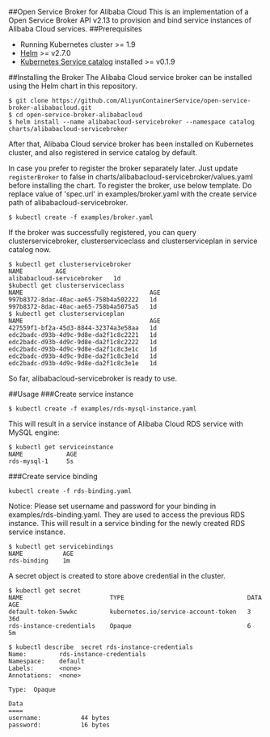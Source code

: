 ##Open Service Broker for Alibaba Cloud
This is an implementation of a Open Service Broker API v2.13 to provision and bind service instances of Alibaba Cloud services.
##Prerequisites
* Running Kubernetes cluster >= 1.9
* [Helm](https://github.com/kubernetes/helm) >= v2.7.0
* [Kubernetes Service catalog](https://kubernetes.io/docs/tasks/service-catalog/install-service-catalog-using-helm/) installed >= v0.1.9

##Installing the Broker
The Alibaba Cloud service broker can be installed using the Helm chart in this repository.

```
$ git clone https://github.com/AliyunContainerService/open-service-broker-alibabacloud.git
$ cd open-service-broker-alibabacloud
$ helm install --name alibabacloud-servicebroker --namespace catalog charts/alibabacloud-servicebroker
```
After that, Alibaba Cloud service broker has been installed on Kubernetes cluster, and also registered in service catalog by default.

In case you prefer to register the broker separately later. Just update `registerBroker` to false in charts/alibabacloud-servicebroker/values.yaml before installing the chart.
To register the broker, use below template. Do replace value of 'spec.url' in examples/broker.yaml with the create service path of alibabacloud-servicebroker.
```
$ kubectl create -f examples/broker.yaml
```
If the broker was successfully registered, you can query clusterservicebroker, clusterserviceclass and clusterserviceplan in service catalog now.

```
$ kubectl get clusterservicebroker
NAME         AGE
alibabacloud-servicebroker   1d
$kubectl get clusterserviceclass
NAME                                   AGE
997b8372-8dac-40ac-ae65-758b4a502222   1d
997b8372-8dac-40ac-ae65-758b4a5075a5   1d
$ kubectl get clusterserviceplan
NAME                                   AGE
427559f1-bf2a-45d3-8844-32374a3e58aa   1d
edc2badc-d93b-4d9c-9d8e-da2f1c8c2221   1d
edc2badc-d93b-4d9c-9d8e-da2f1c8c2222   1d
edc2badc-d93b-4d9c-9d8e-da2f1c8c3e1c   1d
edc2badc-d93b-4d9c-9d8e-da2f1c8c3e1d   1d
edc2badc-d93b-4d9c-9d8e-da2f1c8c3e1e   1d
```
So far, alibabacloud-servicebroker is ready to use.

##Usage
###Create service instance

```
$ kubectl create -f examples/rds-mysql-instance.yaml
```
This will result in a service instance of Alibaba Cloud RDS service with MySQL engine:
```
$ kubectl get serviceinstance
NAME            AGE
rds-mysql-1     5s
```
###Create service binding
```
kubectl create -f rds-binding.yaml
```
Notice: Please set username and password for your binding in examples/rds-binding.yaml. They are used to access the previous RDS instance.
This will result in a service binding for the newly created RDS service instance.
```
$ kubectl get servicebindings
NAME           AGE
rds-binding    1m
```
A secret object is created to store above credential in the cluster.

```
$ kubectl get secret
NAME                        TYPE                                  DATA      AGE
default-token-5wwkc         kubernetes.io/service-account-token   3         36d
rds-instance-credentials    Opaque                                6         5m

$ kubectl describe  secret rds-instance-credentials
Name:         rds-instance-credentials
Namespace:    default
Labels:       <none>
Annotations:  <none>

Type:  Opaque

Data
====
username:           44 bytes
password:           16 bytes
```

